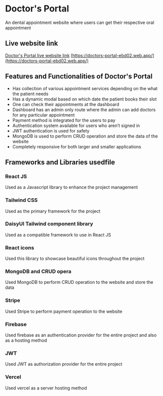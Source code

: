 # Doctor's Portal

An dental appointment website where users can get their respective oral appointment

## Live website link
[Doctor's Portal live website link](https://doctors-portal-ebd02.web.app/)
[https://doctors-portal-ebd02.web.app/](https://doctors-portal-ebd02.web.app/)


## Features and Functionalities of Doctor's Portal

* Has collection of various appointment services depending on the what the patient needs
* Has a dynamic modal based on which date the patient books their slot
* One can check their appointments at the dashboard
* Dashboard has an admin only route where the admin can add doctors for any particular appointment
* Payment method is integrated for the users to pay
* Authentication system available for users who aren’t signed in
* JWT authentication is used for safety
* MongoDB is used to perform CRUD operation and store the data of the website
* Completely responsive for both larger and smaller applications


## Frameworks and Libraries usedfile
### React JS
Used as a Javascript library to enhance the project management
### Tailwind CSS
Used as the primary framework for the project
### DaisyUI Tailwind component library
Used as a compatible framework to use in React JS
### React icons
Used this library to showcase beautiful icons throughout the project
### MongoDB and CRUD opera
Used MongoDB to perform CRUD operation to the website and store the data
### Stripe
Used Stripe to perform payment operation to the website
### Firebase
Used firebase as an authentication provider for the entire project and also as a hosting method
### JWT
Used JWT as authorization provider for the entire project
### Vercel
Used vercel as a server hosting method